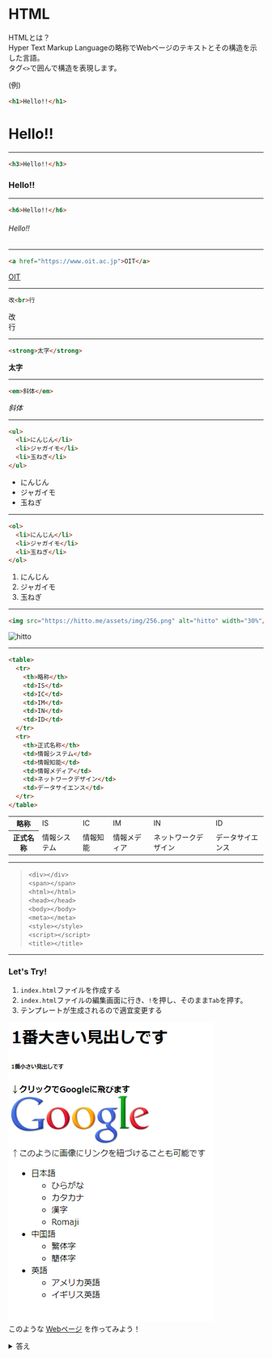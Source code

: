 # HTML

HTMLとは？  
Hyper Text Markup Languageの略称でWebページのテキストとその構造を示した言語。  
タグ```<>```で囲んで構造を表現します。  

(例)  

```html
<h1>Hello!!</h1>
```  

<h1>Hello!!</h1>

---

```html
<h3>Hello!!</h3>
```  

<h3>Hello!!</h3>

---

```html
<h6>Hello!!</h6>
```  

<h6>Hello!!</h6>

---

```html
<a href="https://www.oit.ac.jp">OIT</a>
```  

<a href="https://www.oit.ac.jp">OIT</a>

---

```html
改<br>行
```  

改<br>行

---

```html
<strong>太字</strong>
```  

<strong>太字</strong>

---

```html
<em>斜体</em>
```  

<em>斜体</em>

---

```html
<ul>
  <li>にんじん</li>
  <li>ジャガイモ</li>
  <li>玉ねぎ</li>
</ul>
```

<ul>
  <li>にんじん</li>
  <li>ジャガイモ</li>
  <li>玉ねぎ</li>
</ul>

---

```html
<ol>
  <li>にんじん</li>
  <li>ジャガイモ</li>
  <li>玉ねぎ</li>
</ol>
```

<ol>
  <li>にんじん</li>
  <li>ジャガイモ</li>
  <li>玉ねぎ</li>
</ol>

---

```html
<img src="https://hitto.me/assets/img/256.png" alt="hitto" width="30%"/>
```  

<img src="https://hitto.me/assets/img/256.png" alt="hitto" width="30%"/>

---

```html
<table>
  <tr>
    <th>略称</th>
    <td>IS</td>
    <td>IC</td>
    <td>IM</td>
    <td>IN</td>
    <td>ID</td>
  </tr>
  <tr>
    <th>正式名称</th>
    <td>情報システム</td>
    <td>情報知能</td>
    <td>情報メディア</td>
    <td>ネットワークデザイン</td>
    <td>データサイエンス</td>
  </tr>
</table>
```

<table>
  <tr>
    <th>略称</th>
    <td>IS</td>
    <td>IC</td>
    <td>IM</td>
    <td>IN</td>
    <td>ID</td>
  </tr>
  <tr>
    <th>正式名称</th>
    <td>情報システム</td>
    <td>情報知能</td>
    <td>情報メディア</td>
    <td>ネットワークデザイン</td>
    <td>データサイエンス</td>
  </tr>
</table>

---

> ```<div></div>```  
> ```<span></span>```  
> ```<html></html>```  
> ```<head></head>```  
> ```<body></body>```  
> ```<meta></meta>```  
> ```<style></style>```  
> ```<script></script>```  
> ```<title></title>```  

---

### Let's Try!

1. ```index.html```ファイルを作成する
2. ```index.html```ファイルの編集画面に行き、```!```を押し、そのまま```Tab```を押す。
3. テンプレートが生成されるので適宜変更する

![sample](../img/html/sample.png)  
このような
[Webページ](https://hitto-hub.github.io/meet-up/etc/sample.html)
を作ってみよう！

<details><summary>答え</summary><div>

```html
<!DOCTYPE html>
<html lang="ja">

<head>
    <meta charset="UTF-8">
    <meta http-equiv="X-UA-Compatible" content="IE=edge">
    <meta name="viewport" content="width=device-width, initial-scale=1.0">
    <title>Title</title>
</head>

<body>
    <h1>1番大きい見出しです</h1>
    <h6>1番小さい見出しです</h6>
    <strong>↓クリックでGoogleに飛びます</strong>
    <br>
    <a href="https://www.google.com">
        <img src="https://www.google.com/images/logo.png" alt="Google">
    </a>
    <br>
    <em>↑このように画像にリンクを紐づけることも可能です</em>

    <ul>
        <li>日本語</li>
        <ul>
            <li>ひらがな</li>
            <li>カタカナ</li>
            <li>漢字</li>
            <li>Romaji</li>
        </ul>
        <li>中国語</li>
        <ul>
            <li>繁体字</li>
            <li>簡体字</li>
        </ul>
        <li>英語</li>
        <ul>
            <li>アメリカ英語</li>
            <li>イギリス英語</li>
        </ul>
    </ul>
</body>

</html>
```

</div></details>
